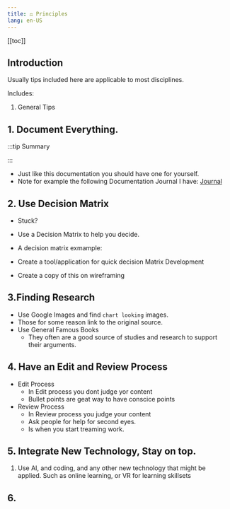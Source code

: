 ```yaml
---
title: ⚖️ Principles
lang: en-US
---
```


[[toc]]

## Introduction

Usually tips included here are applicable to most disciplines.

Includes:
1. General Tips


## 1. Document Everything.

:::tip Summary

:::

- Just like this documentation you should have one for yourself.
- Note for example the following Documentation Journal I have: [Journal](/journal/)

## 2. Use Decision Matrix

- Stuck?
- Use a Decision Matrix to help you decide.
- A decision matrix exmample:
- Create a tool/application for quick decision Matrix Development

- Create a copy of this on wireframing



## 3.Finding Research

- Use Google Images and find `chart looking` images.
- Those for some reason link to the original source.
- Use General Famous Books
  - They often are a good source of studies and research to support their arguments.



## 4. Have an Edit and Review Process

- Edit Process
  - In Edit process you dont judge yor content
  - Bullet points are geat way to have conscice points
- Review Process
  - In Review process you judge your content
  - Ask people for help for second eyes.
  - Is when you start treaming work.


## 5. Integrate New Technology, Stay on top.

1. Use AI, and coding, and any other new technology that might be applied. Such as online learning, or VR for learning skillsets



## 6. 





















